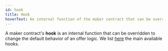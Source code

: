 ```yaml
---
id: hook
title: Hook
hoverText: An internal function of the maker contract that can be overridden to change the default behavior of the offer logic.
---
```


A maker contract's **hook** is an internal function that can be overridden to change the default behavior of an offer logic.
We list [here](../strat-lib/technical-references/main-hooks.md) the main available hooks.
